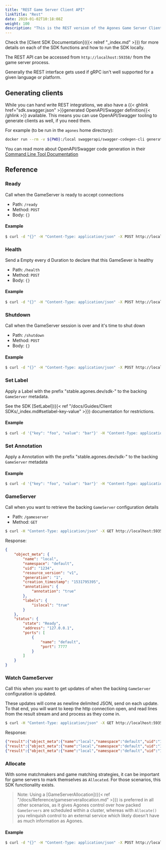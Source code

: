 ```yaml
---
title: "REST Game Server Client API"
linkTitle: "Rest"
date: 2019-01-02T10:18:08Z
weight: 100
description: "This is the REST version of the Agones Game Server Client SDK. "
---
```


Check the [Client SDK Documentation]({{< relref "_index.md" >}}) for more details on each of the SDK functions and how to run the SDK locally.

The REST API can be accessed from `http://localhost:59358/` from the game server process.

Generally the REST interface gets used if gRPC isn't well supported for a given language or platform.

## Generating clients

While you can hand write REST integrations, we also have a {{< ghlink href="sdk.swagger.json" >}}generated OpenAPI/Swagger definition{{< /ghlink >}}
available. This means you can use OpenAPI/Swagger tooling to generate clients as well, if you need them.

For example (to be run in the `agones` home directory):
```bash
docker run --rm -v ${PWD}:/local swaggerapi/swagger-codegen-cli generate -i /local/sdk.swagger.json  -l cpprest -o /local/out/cpp
```

You can read more about OpenAPI/Swagger code generation in their [Command Line Tool Documentation](https://swagger.io/docs/open-source-tools/swagger-codegen/)

## Reference 

### Ready

Call when the GameServer is ready to accept connections

- Path: `/ready`
- Method: `POST`
- Body: `{}`

#### Example

```bash
$ curl -d "{}" -H "Content-Type: application/json" -X POST http://localhost:59358/ready
```

### Health
Send a Empty every d Duration to declare that this GameSever is healthy

- Path: `/health`
- Method: `POST`
- Body: `{}`

#### Example

```bash
$ curl -d "{}" -H "Content-Type: application/json" -X POST http://localhost:59358/health
```

### Shutdown

Call when the GameServer session is over and it's time to shut down

- Path: `/shutdown`
- Method: `POST`
- Body: `{}`

#### Example

```bash
$ curl -d "{}" -H "Content-Type: application/json" -X POST http://localhost:59358/shutdown
```

### Set Label

Apply a Label with the prefix "stable.agones.dev/sdk-" to the backing `GameServer` metadata. 

See the SDK [SetLabel]({{< ref "/docs/Guides/Client SDKs/_index.md#setlabel-key-value" >}}) documentation for restrictions.

#### Example

```bash
$ curl -d '{"key": "foo", "value": "bar"}' -H "Content-Type: application/json" -X PUT http://localhost:59358/metadata/label
```

### Set Annotation

Apply a Annotation with the prefix "stable.agones.dev/sdk-" to the backing `GameServer` metadata

#### Example

```bash
$ curl -d '{"key": "foo", "value": "bar"}' -H "Content-Type: application/json" -X PUT http://localhost:59358/metadata/annotation
```

### GameServer

Call when you want to retrieve the backing `GameServer` configuration details

- Path: `/gameserver`
- Method: `GET`

```bash
$ curl -H "Content-Type: application/json" -X GET http://localhost:59358/gameserver
```

Response:
```json
{
    "object_meta": {
        "name": "local",
        "namespace": "default",
        "uid": "1234",
        "resource_version": "v1",
        "generation": "1",
        "creation_timestamp": "1531795395",
        "annotations": {
            "annotation": "true"
        },
        "labels": {
            "islocal": "true"
        }
    },
    "status": {
        "state": "Ready",
        "address": "127.0.0.1",
        "ports": [
            {
                "name": "default",
                "port": 7777
            }
        ]
    }
}
```

### Watch GameServer

Call this when you want to get updates of when the backing `GameServer` configuration is updated.

These updates will come as newline delimited JSON, send on each update. To that end, you will
want to keep the http connection open, and read lines from the result stream and and process as they
come in.

```bash
$ curl -H "Content-Type: application/json" -X GET http://localhost:59358/watch/gameserver
```

Response:
```json
{"result":{"object_meta":{"name":"local","namespace":"default","uid":"1234","resource_version":"v1","generation":"1","creation_timestamp":"1533766607","annotations":{"annotation":"true"},"labels":{"islocal":"true"}},"status":{"state":"Ready","address":"127.0.0.1","ports":[{"name":"default","port":7777}]}}}
{"result":{"object_meta":{"name":"local","namespace":"default","uid":"1234","resource_version":"v1","generation":"1","creation_timestamp":"1533766607","annotations":{"annotation":"true"},"labels":{"islocal":"true"}},"status":{"state":"Ready","address":"127.0.0.1","ports":[{"name":"default","port":7777}]}}}
{"result":{"object_meta":{"name":"local","namespace":"default","uid":"1234","resource_version":"v1","generation":"1","creation_timestamp":"1533766607","annotations":{"annotation":"true"},"labels":{"islocal":"true"}},"status":{"state":"Ready","address":"127.0.0.1","ports":[{"name":"default","port":7777}]}}}
```

### Allocate

With some matchmakers and game matching strategies, it can be important for game servers to mark themselves as `Allocated`.
For those scenarios, this SDK functionality exists. 

> Note: Using a [GameServerAllocation]({{< ref "/docs/Reference/gameserverallocation.md" >}}) is preferred in all other scenarios, 
as it gives Agones control over how packed `GameServers` are scheduled within a cluster, whereas with `Allocate()` you
relinquish control to an external service which likely doesn't have as much information as Agones.

#### Example

```bash
$ curl -d "{}" -H "Content-Type: application/json" -X POST http://localhost:59358/allocate
```

